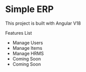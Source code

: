 # Simple ERP

This project is built with Angular V18

Features List
- Manage Users
- Manage Items
- Manage HRMS
- Coming Soon
- Coming Soon

